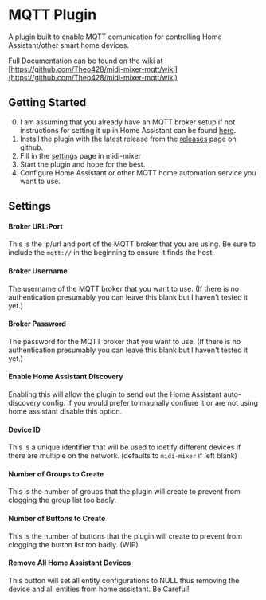 # MQTT Plugin

A plugin built to enable MQTT comunication for controlling Home Assistant/other smart home devices.

Full Documentation can be found on the wiki at [https://github.com/Theo428/midi-mixer-mqtt/wiki](https://github.com/Theo428/midi-mixer-mqtt/wiki)

## Getting Started 

0. I am assuming that you already have an MQTT broker setup if not instructions for setting it up in Home Assistant can be found [here](https://github.com/home-assistant/addons/blob/master/mosquitto/DOCS.md).
1. Install the plugin with the latest release from the [releases](https://github.com/Theo428/midi-mixer-mqtt/releases) page on github.
2. Fill in the [settings](#settings) page in midi-mixer
3. Start the plugin and hope for the best.
4. Configure Home Assistant or other MQTT home automation service you want to use.

## Settings

#### Broker URL:Port
This is the ip/url and port of the MQTT broker that you are using. Be sure to include the `mqtt://` in the beginning to ensure it finds the host.

#### Broker Username
The username of the MQTT broker that you want to use. (If there is no authentication presumably you can leave this blank but I haven't tested it yet.)

#### Broker Password
The password for the MQTT broker that you want to use. (If there is no authentication presumably you can leave this blank but I haven't tested it yet.)

#### Enable Home Assistant Discovery
Enabling this will allow the plugin to send out the Home Assistant auto-discovery config. If you would prefer to maunally confiure it or are not using home assistant disable this option.

#### Device ID
This is a unique identifier that will be used to idetify different devices if there are multiple on the network. (defaults to `midi-mixer` if left blank)

#### Number of Groups to Create
This is the number of groups that the plugin will create to prevent from clogging the group list too badly.

#### Number of Buttons to Create
This is the number of buttons that the plugin will create to prevent from clogging the button list too badly. (WIP)

#### Remove All Home Assistant Devices
This button will set all entity configurations to NULL thus removing the device and all entities from home assistant. Be Careful!
